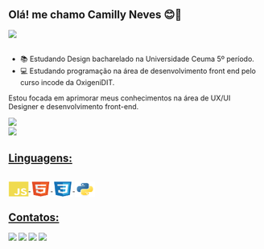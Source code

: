 ## Olá! me chamo Camilly Neves 😊👋

 <img height="300em" src="https://raw.githubusercontent.com/gist/CamysN/cbe785d330442c7f235c30ccfd716244/raw/d44077b2898cbd3914f41615e74818a481f307a8/personagem.svg"/>
 
##

- 📚 Estudando Design bacharelado na Universidade Ceuma 5º período.
- 💻 Estudando programação na área de desenvolvimento front end pelo curso incode da OxigeniDIT.

Estou focada em aprimorar meus conhecimentos na área de UX/UI Designer e desenvolvimento front-end.
<div>
  <a href="https://github.com/CamysN">
  <img height="180em" src="https://github-readme-stats.vercel.app/api?username=CamysN&show_icons=true&theme=cobalt"/>
</div>
<div>
  <a href="https://github.com/CamysN">
  <img height="300em" src="https://github-readme-stats.vercel.app/api/top-langs/?username=CamysN&layout=donut-vertical&theme=cobalt"/>
</div>

## Linguagens:

<div style="display: inline_block"><br>
  <img align="center" alt="Rafa-Js" height="30" width="40" src="https://raw.githubusercontent.com/devicons/devicon/master/icons/javascript/javascript-plain.svg">
  <img align="center" alt="Rafa-HTML" height="30" width="40" src="https://raw.githubusercontent.com/devicons/devicon/master/icons/html5/html5-original.svg">
  <img align="center" alt="Rafa-CSS" height="30" width="40" src="https://raw.githubusercontent.com/devicons/devicon/master/icons/css3/css3-original.svg">
  <img align="center" alt="Rafa-Python" height="30" width="40" src="https://raw.githubusercontent.com/devicons/devicon/master/icons/python/python-original.svg">
</div>

## Contatos:

<div> 
  <a href="https://www.instagram.com/camyneves_/" target="_blank"><img src="https://img.shields.io/badge/-Instagram-%23E4405F?style=for-the-badge&logo=instagram&logoColor=white" target="_blank"></a>
 <a href="https://discord.com/channels/@me" target="_blank"><img src="https://img.shields.io/badge/Discord-7289DA?style=for-the-badge&logo=discord&logoColor=white" target="_blank"></a> 
  <a href = "mailto:camyneves123@gmail.com"><img src="https://img.shields.io/badge/-Gmail-%23333?style=for-the-badge&logo=gmail&logoColor=white" target="_blank"></a>
  <a href="https://www.linkedin.com/in/camilly-neves-239a60233/" target="_blank"><img src="https://img.shields.io/badge/-LinkedIn-%230077B5?style=for-the-badge&logo=linkedin&logoColor=white" target="_blank"></a> 
  
</div>
